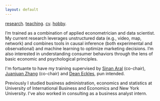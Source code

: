 ```yaml
---
layout: default
---
```


[research](./research.md). [teaching](./teaching.md). [cv](./cv.html). [hobby](./hobby.md).

I’m trained as a combination of applied econometrician and data scientist. My current research leverages unstructured data (e.g., video, map, network) and combines tools in causal inference (both experimental and observational) and machine learning to optimize marketing decisions. I’m also interested in understanding consumer behaviors through the lens of basic economic and psychological principles.

<!--One stream of my current work focuses on combining machine learning and adaptive experimentation to personalize marketing interventions. Another one centers on extracting insights from unstructured data such as video (images, audios and text), map and network in observational studies. I'm also interested in understanding consumer behaviors through the lens of basic economic and psychological principles. -->

I'm fortuante to have my training supervised by [Sinan Aral](https://mitsloan.mit.edu/faculty/directory/sinan-kayhan-aral) (co-chair), [Juanjuan Zhang](https://mitsloan.mit.edu/faculty/directory/juanjuan-zhang) (co-chair) and [Dean Eckles](https://mitsloan.mit.edu/faculty/directory/dean-eckles), pun intended.

Previously I studied business administration, economics and statistics at University of International Business and Economics and New York University. I've also worked in consulting as a business analyst intern. 

<!--
![Octocat](https://github.githubassets.com/images/icons/emoji/octocat.png)
-->
